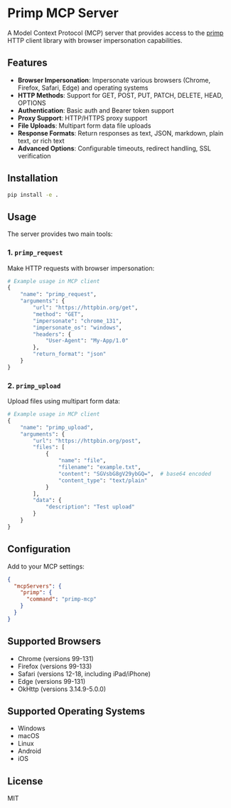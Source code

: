 # Primp MCP Server

A Model Context Protocol (MCP) server that provides access to the [primp](https://github.com/deedy5/primp) HTTP client library with browser impersonation capabilities.

## Features

- **Browser Impersonation**: Impersonate various browsers (Chrome, Firefox, Safari, Edge) and operating systems
- **HTTP Methods**: Support for GET, POST, PUT, PATCH, DELETE, HEAD, OPTIONS
- **Authentication**: Basic auth and Bearer token support
- **Proxy Support**: HTTP/HTTPS proxy support
- **File Uploads**: Multipart form data file uploads
- **Response Formats**: Return responses as text, JSON, markdown, plain text, or rich text
- **Advanced Options**: Configurable timeouts, redirect handling, SSL verification

## Installation

```bash
pip install -e .
```

## Usage

The server provides two main tools:

### 1. `primp_request`

Make HTTP requests with browser impersonation:

```python
# Example usage in MCP client
{
    "name": "primp_request",
    "arguments": {
        "url": "https://httpbin.org/get",
        "method": "GET",
        "impersonate": "chrome_131",
        "impersonate_os": "windows",
        "headers": {
            "User-Agent": "My-App/1.0"
        },
        "return_format": "json"
    }
}
```

### 2. `primp_upload`

Upload files using multipart form data:

```python
# Example usage in MCP client
{
    "name": "primp_upload",
    "arguments": {
        "url": "https://httpbin.org/post",
        "files": [
            {
                "name": "file",
                "filename": "example.txt",
                "content": "SGVsbG8gV29ybGQ=",  # base64 encoded
                "content_type": "text/plain"
            }
        ],
        "data": {
            "description": "Test upload"
        }
    }
}
```

## Configuration

Add to your MCP settings:

```json
{
  "mcpServers": {
    "primp": {
      "command": "primp-mcp"
    }
  }
}
```

## Supported Browsers

- Chrome (versions 99-131)
- Firefox (versions 99-133)
- Safari (versions 12-18, including iPad/iPhone)
- Edge (versions 99-131)
- OkHttp (versions 3.14.9-5.0.0)

## Supported Operating Systems

- Windows
- macOS
- Linux
- Android
- iOS

## License

MIT